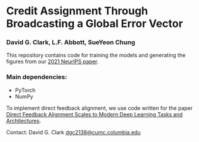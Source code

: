 # Credit Assignment Through Broadcasting a Global Error Vector   
### David G. Clark, L.F. Abbott, SueYeon Chung  

This repository contains code for training the models and generating the figures from our [2021 NeurIPS paper](https://arxiv.org/abs/2106.04089).

### Main dependencies:  
* PyTorch
* NumPy

To implement direct feedback alignment, we use code written for the paper [Direct Feedback Alignment Scales to Modern Deep Learning Tasks and Architectures](https://github.com/lightonai/dfa-scales-to-modern-deep-learning).

Contact: David G. Clark <dgc2138@cumc.columbia.edu>